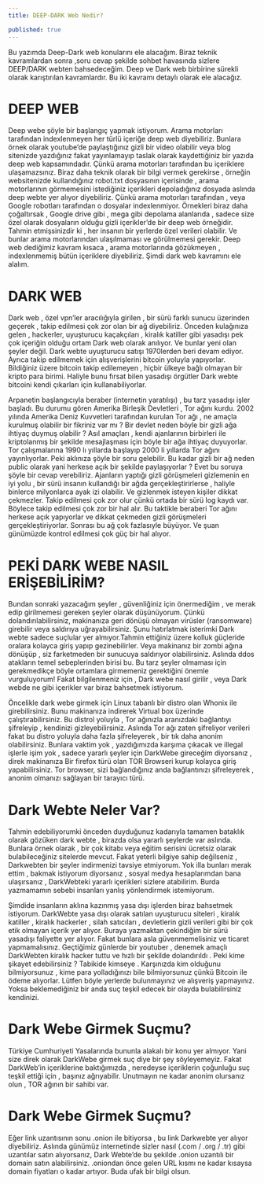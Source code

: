 ```yaml
---
title: DEEP-DARK Web Nedir?

published: true
---
```

<p>Bu yazımda Deep-Dark web konularını ele alacağım. Biraz teknik kavramlardan sonra ,soru cevap şekilde sohbet havasında sizlere DEEP/DARK webten bahsedeceğim. Deep ve Dark web birbirine sürekli olarak karıştırılan kavramlardır. Bu iki kavramı detaylı olarak ele alacağız.</p>


# [](#header-1)DEEP WEB

<p>Deep webe şöyle bir başlangıç yapmak istiyorum. Arama motorları tarafından indexlenmeyen her türlü içeriğe deep web diyebiliriz. Bunlara örnek olarak youtube’de paylaştığınız gizli bir video olabilir veya blog sitenizde yazdığınız fakat yayınlamayıp taslak olarak kaydettiğiniz bir yazıda deep web kapsamındadır. Çünkü arama motorları tarafından bu içeriklere ulaşamazsınız. Biraz daha teknik olarak bir bilgi vermek gerekirse , örneğin websitenizde kullandığınız robot.txt dosyasının içerisinde , arama motorlarının görmemesini istediğiniz içerikleri depoladığınız dosyada aslında deep webte yer alıyor diyebiliriz. Çünkü arama motorları tarafından , veya Google robotları tarafından o dosyalar indexlenmiyor. Örnekleri biraz daha çoğaltırsak , Google drive gibi , mega gibi depolama alanlarıda , sadece size özel olarak dosyaların olduğu gizli içerikler’de bir deep web örneğidir. Tahmin etmişsinizdir ki , her insanın bir yerlerde özel verileri olabilir. Ve bunlar arama motorlarından ulaşılmaması ve görülmemesi gerekir. Deep web dediğimiz kavram kısaca , arama motorlarında gözükmeyen , indexlenmemiş bütün içeriklere diyebiliriz. Şimdi dark web kavramını ele alalım. </p>

# [](#header-2)DARK WEB

<p>Dark web , özel vpn’ler aracılığıyla girilen , bir sürü farklı sunucu üzerinden geçerek , takip edilmesi çok zor olan bir ağ diyebiliriz. Önceden kulağınıza gelen , hackerler, uyuşturucu kaçakçıları , kiralık katiller gibi yasadışı pek çok içeriğin olduğu ortam Dark web olarak anılıyor. Ve bunlar yeni olan şeyler değil. Dark webte uyuşturucu satışı 1970lerden beri devam ediyor. Ayrıca takip edilmemek için alışverişlerini bitcoin yoluyla yapıyorlar. Bildiğiniz üzere bitcoin takip edilemeyen , hiçbir ülkeye bağlı olmayan bir kripto para birimi. Haliyle bunu fırsat bilen yasadışı örgütler Dark webte bitcoini kendi çıkarları için kullanabiliyorlar.</p>
<p>Arpanetin başlangıcıyla beraber (internetin yaratılışı) , bu tarz yasadışı işler başladı. Bu durumu gören Amerika Birleşik Devletleri , Tor ağını kurdu. 2002 yılında Amerika Deniz Kuvvetleri tarafından kurulan Tor ağı , ne amaçla kurulmuş olabilir bir fikriniz var mı ? Bir devlet neden böyle bir gizli ağa ihtiyaç duymuş olabilir ? Asıl amaçları , kendi ajanlarının birbirleri ile kriptolanmış bir şekilde mesajlaşması için böyle bir ağa ihtiyaç duyuyorlar. Tor çalışmalarına 1990 lı yıllarda başlayıp 2000 li yıllarda Tor ağını yayınlıyorlar. Peki aklınıza şöyle bir soru gelebilir. Bu kadar gizli bir ağ neden public olarak yani herkese açık bir şekilde paylaşıyorlar ? Evet bu soruya şöyle bir cevap verebiliriz. Ajanların yaptığı gizli görüşmeleri gizlemenin en iyi yolu , bir sürü insanın kullandığı bir ağda gerçekleştirirlerse , haliyle binlerce milyonlarca ayak izi olabilir. Ve gizlenmek isteyen kişiler dikkat çekmezler. Takip edilmesi çok zor olur çünkü ortada bir sürü log kaydı var. Böylece takip edilmesi çok zor bir hal alır. Bu taktikle beraberi Tor ağını herkese açık yapıyorlar ve dikkat çekmeden gizli görüşmeleri gerçekleştiriyorlar. Sonrası bu ağ çok fazlasıyle büyüyor. Ve şuan günümüzde kontrol edilmesi çok güç bir hal alıyor.</p>

# [](#header-3)PEKİ DARK WEBE NASIL ERİŞEBİLİRİM?
 <p>Bundan sonraki yazacağım şeyler , güvenliğiniz için önermediğim , ve merak edip girilmemesi gereken şeyler olarak düşünüyorum. Çünkü dolandırılabilirsiniz, makinanıza geri dönüşü olmayan virüsler (ransomware) girebilir veya saldırıya uğrayabilirsiniz. Şunu hatırlatmak isterimki Dark webte sadece suçlular yer almıyor.Tahmin ettiğiniz üzere kolluk güçleride oralara kolayca giriş yapıp gezinebilirler. Veya makinanız bir zombi ağına dönüşüp , siz farketmeden bir sunucuya saldırıyor olabilirsiniz. Aslında ddos atakların temel sebeplerinden birisi bu. Bu tarz şeyler olmaması için gerekmedikçe böyle ortamlara girmemeniz gerektiğini önemle vurguluyorum! Fakat bilgilenmeniz için , Dark webe nasıl girilir , veya Dark webde ne gibi içerikler var biraz bahsetmek istiyorum. </p>
<p>Öncelikle dark webe girmek için Linux tabanlı bir distro olan Whonix ile girebilirsiniz. Bunu makinanıza indirerek Virtual box üzerinde çalıştırabilirsiniz. Bu distrol yoluyla , Tor ağınızla aranızdaki bağlantıyı şifreleyip , kendinizi gizleyebilirsiniz. Aslında Tor ağı zaten şifreliyor verileri fakat bu distro yoluyla daha fazla şifreleyerek , bir tık daha anonim olabilirsiniz. Bunlara vaktim yok , yazdığımızda karşıma çıkacak ve illegal işlerle işim yok , sadece yararlı şeyler için DarkWebe gireceğim diyorsanız , direk makinanıza Bir firefox türü olan TOR Browseri kurup kolayca giriş yapabilirsiniz. Tor browser, sizi bağlandığınız anda bağlantınızı şifreleyerek , anonim olmanızı sağlayan bir tarayıcı türü.</p>

# [](#header-4)Dark Webte Neler Var?
<p> Tahmin edebiliyorumki önceden duyduğunuz kadarıyla tamamen bataklık olarak gözüken dark webte , birazda olsa yararlı şeylerde var aslında. Bunlara örnek olarak , bir çok kitabı veya eğitim serisini ücretsiz olarak bulabileceğiniz sitelerde mevcut. Fakat yeterli bilgiye sahip değilseniz , Darkwebten bir şeyler indirmenizi tavsiye etmiyorum. Yok illa bunları merak ettim , bakmak istiyorum diyorsanız , sosyal medya hesaplarımdan bana ulaşırsanız , DarkWebteki yararlı içerikleri sizlere atabilirim. Burda yazmamamın sebebi insanları yanlış yönlendirmek istemiyorum.</p>
<p>Şimdide insanların aklına kazınmış yasa dışı işlerden biraz bahsetmek istiyorum. DarkWebte yasa dışı olarak satılan uyuşturucu siteleri , kiralık katiller , kiralık hackerler , silah satıcıları , devletlerin gizli verileri gibi bir çok etik olmayan içerik yer alıyor. Buraya yazmaktan çekindiğim bir sürü yasadışı faliyette yer alıyor. Fakat bunlara asla güvenmemelisiniz ve ticaret yapmamalısınız. Geçtiğimiz günlerde bir youtuber , denemek amaçlı DarkWebten kiralık hacker tuttu ve hızlı bir şekilde dolandırıldı . Peki kime şikayet edebilirsiniz ? Tabikide kimseye . Karşınızda kim olduğunu bilmiyorsunuz , kime para yolladığınızı bile bilmiyorsunuz çünkü Bitcoin ile ödeme alıyorlar. Lütfen böyle yerlerde bulunmayınız ve alışveriş yapmayınız. Yoksa beklemediğiniz bir anda suç teşkil edecek bir olayda bulabilirsiniz kendinizi.</p>

# [](#header-5)Dark Webe Girmek Suçmu?
<p>Türkiye Cumhuriyeti Yasalarında bununla alakalı bir konu yer almıyor. Yani size direk olarak DarkWebe girmek suç diye bir şey söyleyemeyiz. Fakat DarkWeb’in içeriklerine baktığımızda , neredeyse içeriklerin çoğunluğu suç teşkil ettiği için , başınız ağrıyabilir. Unutmayın ne kadar anonim olursanız olun , TOR ağının bir sahibi var.</p>

# [](#header-6)Dark Webe Girmek Suçmu?
<p>Eğer link uzantısının sonu .onion ile bitiyorsa , bu link Darkwebte yer alıyor diyebiliriz. Aslında günümüz internetinde sizler nasıl (.com / .org / .tr) gibi uzantılar satın alıyorsanız, Dark Webte’de bu şekilde .onion uzantılı bir domain satın alabilirsiniz. .oniondan önce gelen URL kısmı ne kadar kısaysa domain fiyatları o kadar artıyor. Buda ufak bir bilgi olsun.</p>